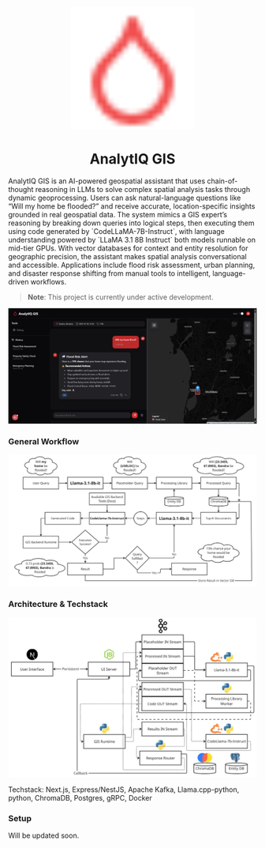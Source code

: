 <p align="center">
  <img src="logo.png" width="250" alt="AnalytIQ Temporary Logo" />
</p>

<h1 align="center">AnalytIQ GIS</h1>
AnalytIQ GIS is an AI-powered geospatial assistant that uses chain-of-thought reasoning in LLMs to solve complex spatial analysis tasks through dynamic geoprocessing. Users can ask natural-language questions like “Will my home be flooded?” and receive accurate, location-specific insights grounded in real geospatial data.
The system mimics a GIS expert’s reasoning by breaking down queries into logical steps, then executing them using code generated by `CodeLLaMA-7B-Instruct`, with language understanding powered by `LLaMA 3.1 8B Instruct` both models runnable on mid-tier GPUs.
With vector databases for context and entity resolution for geographic precision, the assistant makes spatial analysis conversational and accessible. Applications include flood risk assessment, urban planning, and disaster response shifting from manual tools to intelligent, language-driven workflows.

>**Note**: This project is currently under active development.

![UI](./ui.png)

### General Workflow
![Workflow](./LLM_based_GIS_Workflow.jpg)

### Architecture & Techstack
![Architecture](./Solution_arch.jpg)

Techstack: Next.js, Express/NestJS, Apache Kafka, Llama.cpp-python, python, ChromaDB, Postgres, gRPC, Docker

### Setup
Will be updated soon.
